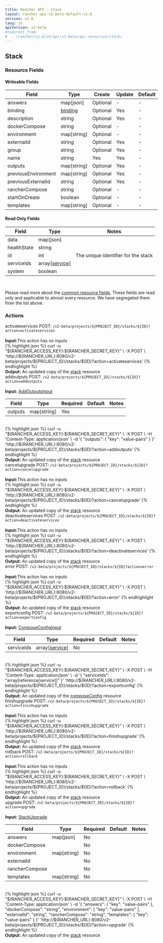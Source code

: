 ```yaml
---
title: Rancher API - stack
layout: rancher-api-v2-beta-default-v1.6
version: v1.6
lang: zh
apiVersion: v2-beta
#redirect_from:
#  - /rancher/v1.6/zh/api/v2-beta/api-resources/stack/
---
```


## Stack



### Resource Fields

#### Writeable Fields

Field | Type | Create | Update | Default | Notes
---|---|---|---|---|---
answers | map[json] | Optional | - | - | 
binding | [binding]({{site.baseurl}}/rancher/{{page.version}}/{{page.lang}}/api/{{page.apiVersion}}/api-resources/binding/) | Optional | Yes | - | 
description | string | Optional | Yes | - | 
dockerCompose | string | Optional | - | - | 
environment | map[string] | Optional | - | - | 
externalId | string | Optional | Yes | - | 
group | string | Optional | Yes | - | 
name | string | Yes | Yes | - | 
outputs | map[string] | Optional | Yes | - | 
previousEnvironment | map[string] | Optional | Yes | - | 
previousExternalId | string | Optional | Yes | - | 
rancherCompose | string | Optional | - | - | 
startOnCreate | boolean | Optional | - | - | 
templates | map[string] | Optional | - | - | 


#### Read Only Fields

Field | Type   | Notes
---|---|---
data | map[json]  | 
healthState | string  | 
id | int  | The unique identifier for the stack
serviceIds | array[[service]({{site.baseurl}}/rancher/{{page.version}}/{{page.lang}}/api/{{page.apiVersion}}/api-resources/service/)]  | 
system | boolean  | 


<br>

Please read more about the [common resource fields]({{site.baseurl}}/rancher/{{page.version}}/{{page.lang}}/api/{{page.apiVersion}}/common/). These fields are read only and applicable to almost every resource. We have segregated them from the list above.




### Actions

<div class="action" id="activateservices">
<span class="header">
activateservices
<span class="headerright">POST:  <code>/v2-beta/projects/${PROJECT_ID}/stacks/${ID}?action=activateservices</code></span></span>
<div class="action-contents">

<br>
<span class="input">
<strong>Input:</strong>This action has no inputs</span>

<br>
{% highlight json %}
curl -u "${RANCHER_ACCESS_KEY}:${RANCHER_SECRET_KEY}" \
-X POST \
'http://${RANCHER_URL}:8080/v2-beta/projects/${PROJECT_ID}/stacks/${ID}?action=activateservices'
{% endhighlight %}
<br>
<span class="output"><strong>Output:</strong> An updated copy of the <a href="{{site.baseurl}}/rancher/{{page.version}}/{{page.lang}}/api/{{page.apiVersion}}/api-resources/stack/">stack</a> resource</span>
</div></div>

<div class="action" id="addoutputs">
<span class="header">
addoutputs
<span class="headerright">POST:  <code>/v2-beta/projects/${PROJECT_ID}/stacks/${ID}?action=addoutputs</code></span></span>
<div class="action-contents">

<br>
<span class="input">
<strong>Input:</strong> <a href="{{site.baseurl}}/rancher/{{page.version}}/{{page.lang}}/api/{{page.apiVersion}}/api-resources/addOutputsInput/">AddOutputsInput</a></span>

Field | Type | Required | Default | Notes
---|---|---|---|---
outputs | map[string] | Yes |  | 


<br>
{% highlight json %}
curl -u "${RANCHER_ACCESS_KEY}:${RANCHER_SECRET_KEY}" \
-X POST \
-H 'Content-Type: application/json' \
-d '{
	"outputs": {
		"key": "value-pairs"
	}
}' 'http://${RANCHER_URL}:8080/v2-beta/projects/${PROJECT_ID}/stacks/${ID}?action=addoutputs'
{% endhighlight %}
<br>
<span class="output"><strong>Output:</strong> An updated copy of the <a href="{{site.baseurl}}/rancher/{{page.version}}/{{page.lang}}/api/{{page.apiVersion}}/api-resources/stack/">stack</a> resource</span>
</div></div>

<div class="action" id="cancelupgrade">
<span class="header">
cancelupgrade
<span class="headerright">POST:  <code>/v2-beta/projects/${PROJECT_ID}/stacks/${ID}?action=cancelupgrade</code></span></span>
<div class="action-contents">

<br>
<span class="input">
<strong>Input:</strong>This action has no inputs</span>

<br>
{% highlight json %}
curl -u "${RANCHER_ACCESS_KEY}:${RANCHER_SECRET_KEY}" \
-X POST \
'http://${RANCHER_URL}:8080/v2-beta/projects/${PROJECT_ID}/stacks/${ID}?action=cancelupgrade'
{% endhighlight %}
<br>
<span class="output"><strong>Output:</strong> An updated copy of the <a href="{{site.baseurl}}/rancher/{{page.version}}/{{page.lang}}/api/{{page.apiVersion}}/api-resources/stack/">stack</a> resource</span>
</div></div>

<div class="action" id="deactivateservices">
<span class="header">
deactivateservices
<span class="headerright">POST:  <code>/v2-beta/projects/${PROJECT_ID}/stacks/${ID}?action=deactivateservices</code></span></span>
<div class="action-contents">

<br>
<span class="input">
<strong>Input:</strong>This action has no inputs</span>

<br>
{% highlight json %}
curl -u "${RANCHER_ACCESS_KEY}:${RANCHER_SECRET_KEY}" \
-X POST \
'http://${RANCHER_URL}:8080/v2-beta/projects/${PROJECT_ID}/stacks/${ID}?action=deactivateservices'
{% endhighlight %}
<br>
<span class="output"><strong>Output:</strong> An updated copy of the <a href="{{site.baseurl}}/rancher/{{page.version}}/{{page.lang}}/api/{{page.apiVersion}}/api-resources/stack/">stack</a> resource</span>
</div></div>

<div class="action" id="error">
<span class="header">
error
<span class="headerright">POST:  <code>/v2-beta/projects/${PROJECT_ID}/stacks/${ID}?action=error</code></span></span>
<div class="action-contents">

<br>
<span class="input">
<strong>Input:</strong>This action has no inputs</span>

<br>
{% highlight json %}
curl -u "${RANCHER_ACCESS_KEY}:${RANCHER_SECRET_KEY}" \
-X POST \
'http://${RANCHER_URL}:8080/v2-beta/projects/${PROJECT_ID}/stacks/${ID}?action=error'
{% endhighlight %}
<br>
<span class="output"><strong>Output:</strong> An updated copy of the <a href="{{site.baseurl}}/rancher/{{page.version}}/{{page.lang}}/api/{{page.apiVersion}}/api-resources/stack/">stack</a> resource</span>
</div></div>

<div class="action" id="exportconfig">
<span class="header">
exportconfig
<span class="headerright">POST:  <code>/v2-beta/projects/${PROJECT_ID}/stacks/${ID}?action=exportconfig</code></span></span>
<div class="action-contents">

<br>
<span class="input">
<strong>Input:</strong> <a href="{{site.baseurl}}/rancher/{{page.version}}/{{page.lang}}/api/{{page.apiVersion}}/api-resources/composeConfigInput/">ComposeConfigInput</a></span>

Field | Type | Required | Default | Notes
---|---|---|---|---
serviceIds | array[[service]({{site.baseurl}}/rancher/{{page.version}}/{{page.lang}}/api/{{page.apiVersion}}/api-resources/service/)] | No |  | 


<br>
{% highlight json %}
curl -u "${RANCHER_ACCESS_KEY}:${RANCHER_SECRET_KEY}" \
-X POST \
-H 'Content-Type: application/json' \
-d '{
	"serviceIds": "array[reference[service]]"
}' 'http://${RANCHER_URL}:8080/v2-beta/projects/${PROJECT_ID}/stacks/${ID}?action=exportconfig'
{% endhighlight %}
<br>
<span class="output"><strong>Output:</strong> An updated copy of the <a href="{{site.baseurl}}/rancher/{{page.version}}/{{page.lang}}/api/{{page.apiVersion}}/api-resources/composeConfig/">composeConfig</a> resource</span>
</div></div>

<div class="action" id="finishupgrade">
<span class="header">
finishupgrade
<span class="headerright">POST:  <code>/v2-beta/projects/${PROJECT_ID}/stacks/${ID}?action=finishupgrade</code></span></span>
<div class="action-contents">

<br>
<span class="input">
<strong>Input:</strong>This action has no inputs</span>

<br>
{% highlight json %}
curl -u "${RANCHER_ACCESS_KEY}:${RANCHER_SECRET_KEY}" \
-X POST \
'http://${RANCHER_URL}:8080/v2-beta/projects/${PROJECT_ID}/stacks/${ID}?action=finishupgrade'
{% endhighlight %}
<br>
<span class="output"><strong>Output:</strong> An updated copy of the <a href="{{site.baseurl}}/rancher/{{page.version}}/{{page.lang}}/api/{{page.apiVersion}}/api-resources/stack/">stack</a> resource</span>
</div></div>

<div class="action" id="rollback">
<span class="header">
rollback
<span class="headerright">POST:  <code>/v2-beta/projects/${PROJECT_ID}/stacks/${ID}?action=rollback</code></span></span>
<div class="action-contents">

<br>
<span class="input">
<strong>Input:</strong>This action has no inputs</span>

<br>
{% highlight json %}
curl -u "${RANCHER_ACCESS_KEY}:${RANCHER_SECRET_KEY}" \
-X POST \
'http://${RANCHER_URL}:8080/v2-beta/projects/${PROJECT_ID}/stacks/${ID}?action=rollback'
{% endhighlight %}
<br>
<span class="output"><strong>Output:</strong> An updated copy of the <a href="{{site.baseurl}}/rancher/{{page.version}}/{{page.lang}}/api/{{page.apiVersion}}/api-resources/stack/">stack</a> resource</span>
</div></div>

<div class="action" id="upgrade">
<span class="header">
upgrade
<span class="headerright">POST:  <code>/v2-beta/projects/${PROJECT_ID}/stacks/${ID}?action=upgrade</code></span></span>
<div class="action-contents">

<br>
<span class="input">
<strong>Input:</strong> <a href="{{site.baseurl}}/rancher/{{page.version}}/{{page.lang}}/api/{{page.apiVersion}}/api-resources/stackUpgrade/">StackUpgrade</a></span>

Field | Type | Required | Default | Notes
---|---|---|---|---
answers | map[json] | No |  | 
dockerCompose |  | No |  | 
environment | map[string] | No |  | 
externalId |  | No |  | 
rancherCompose |  | No |  | 
templates | map[string] | No |  | 


<br>
{% highlight json %}
curl -u "${RANCHER_ACCESS_KEY}:${RANCHER_SECRET_KEY}" \
-X POST \
-H 'Content-Type: application/json' \
-d '{
	"answers": {
		"key": "value-pairs"
	},
	"dockerCompose": "string",
	"environment": {
		"key": "value-pairs"
	},
	"externalId": "string",
	"rancherCompose": "string",
	"templates": {
		"key": "value-pairs"
	}
}' 'http://${RANCHER_URL}:8080/v2-beta/projects/${PROJECT_ID}/stacks/${ID}?action=upgrade'
{% endhighlight %}
<br>
<span class="output"><strong>Output:</strong> An updated copy of the <a href="{{site.baseurl}}/rancher/{{page.version}}/{{page.lang}}/api/{{page.apiVersion}}/api-resources/stack/">stack</a> resource</span>
</div></div>


